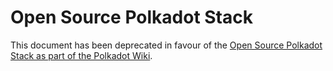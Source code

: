 # Open Source Polkadot Stack <!-- omit in toc -->

This document has been deprecated in favour of the [Open Source Polkadot Stack as part of the Polkadot Wiki](https://wiki.polkadot.network/docs/build-open-source). 
